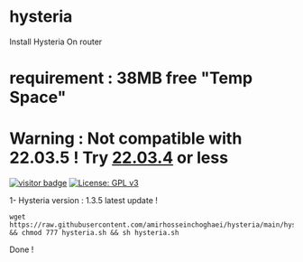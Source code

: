 # hysteria
Install Hysteria On router


# requirement : 38MB free "Temp Space"
# Warning : Not compatible with 22.03.5 ! Try [22.03.4](https://downloads.openwrt.org/releases/22.03.4/targets/ramips/mt7621/) or less
[![visitor badge](https://img.shields.io/badge/Chat%20on-Telegram-blue.svg)](https://t.me/AmirHosseinTSL) [![License: GPL v3](https://img.shields.io/badge/License-GPLv3-blue.svg)](https://www.gnu.org/licenses/gpl-3.0)


1- Hysteria version : 1.3.5 latest update !
```
wget https://raw.githubusercontent.com/amirhosseinchoghaei/hysteria/main/hysteria.sh && chmod 777 hysteria.sh && sh hysteria.sh
```

Done !
